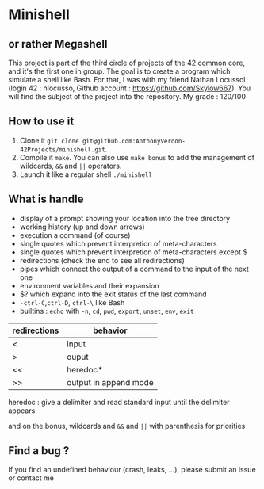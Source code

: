 # Minishell 

## or rather Megashell

This project is part of the third circle of projects of the 42 common core, and it's the first one in group. The goal is to create a program which simulate a shell like Bash. For that, I was with my friend Nathan Locussol (login 42 : nlocusso, Github account : https://github.com/Skylow667). You will find the subject of the project into the repository. My grade : 120/100

## How to use it

1. Clone it `git clone git@github.com:AnthonyVerdon-42Projects/minishell.git`.
2. Compile it `make`. You can also use `make bonus` to add the management of wildcards, `&&` and `||` operators.
3. Launch it like a regular shell `./minishell`

## What is handle

- display of a prompt showing your location into the tree directory
- working history (up and down arrows)
- execution a command (of course)
- single quotes which prevent interpretion of meta-characters
- single quotes which prevent interpretion of meta-characters except $
- redirections (check the end to see all redirections)
- pipes which connect the output of a command to the input of the next one
- environment variables and their expansion
- $? which expand into the exit status of the last command
- `-ctrl-C`,`ctrl-D`, `ctrl-\` like Bash
- builtins : `echo` with `-n`, `cd`, `pwd`, `export`, `unset`, `env`, `exit`

| redirections | behavior |
| ------------ | -------- |
| <            | input    | 
| >            | ouput    |
| <<           | heredoc* |
| >>           | output in append mode |

heredoc : give a delimiter and read standard input until the delimiter appears

and on the bonus, wildcards and `&&` and `||` with parenthesis for priorities

## Find a bug ?

If you find an undefined behaviour (crash, leaks, ...), please submit an issue or contact me
